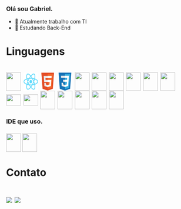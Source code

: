 ### Olá sou Gabriel.

- 🔭 Atualmente trabalho com TI 
- 🌱  Estudando Back-End 
<div style="display: inline_block">
    <h1> Linguagens <h1>
    <img align="center" height="50" width="40" src="https://cdn.jsdelivr.net/gh/devicons/devicon/icons/javascript/javascript-original.svg" />
    <img align="center" height="50" width="40" src="https://raw.githubusercontent.com/devicons/devicon/master/icons/react/react-original.svg">
    <img align="center" height="50" width="40" src="https://raw.githubusercontent.com/devicons/devicon/master/icons/html5/html5-original.svg">
    <img align="center" height="50" width="40" src="https://raw.githubusercontent.com/devicons/devicon/master/icons/css3/css3-original.svg">
    <img align="center" height="50" width="40" src="https://cdn.jsdelivr.net/gh/devicons/devicon/icons/angularjs/angularjs-original.svg" />
    <img align="center" height="50" width="40" src="https://cdn.jsdelivr.net/gh/devicons/devicon/icons/django/django-plain.svg" />
    <img align="center" height="50" width="40" src="https://cdn.jsdelivr.net/gh/devicons/devicon/icons/go/go-original-wordmark.svg" />
    <img align="center" height="50" width="40" src="https://cdn.jsdelivr.net/gh/devicons/devicon/icons/mysql/mysql-plain-wordmark.svg" />
    <img align="center" height="50" width="40" src="https://cdn.jsdelivr.net/gh/devicons/devicon/icons/nodejs/nodejs-original-wordmark.svg" />
    <img align="center" height="50" width="40" src="https://cdn.jsdelivr.net/gh/devicons/devicon/icons/postgresql/postgresql-plain-wordmark.svg" />
    <img align="center" height="30" width="40" src="https://cdn.jsdelivr.net/gh/devicons/devicon/icons/python/python-original.svg" />
    <img align="center" height="30" width="40" src="https://cdn.jsdelivr.net/gh/devicons/devicon/icons/vuejs/vuejs-plain-wordmark.svg" />
    <img align="center" height="50" width="40" src="https://cdn.jsdelivr.net/gh/devicons/devicon/icons/java/java-original-wordmark.svg" />  
    <img align="center" height="50" width="40" src="https://cdn.jsdelivr.net/gh/devicons/devicon/icons/typescript/typescript-original.svg" />
    <img align="center" height="50" width="40" src="https://cdn.jsdelivr.net/gh/devicons/devicon/icons/express/express-original-wordmark.svg" />
    <img align="center" height="50" width="40" src="https://cdn.jsdelivr.net/gh/devicons/devicon/icons/jest/jest-plain.svg" />
    <img align="center" height="50" width="40" src="https://cdn.jsdelivr.net/gh/devicons/devicon/icons/sqlite/sqlite-original-wordmark.svg" />
</div>
<div>
        <h3> IDE que uso. <h3>
        <img align="center" height="50" width="40" src="https://cdn.jsdelivr.net/gh/devicons/devicon/icons/vscode/vscode-original-wordmark.svg" />
        <img align="center" height="50" width="40" src="https://cdn.jsdelivr.net/gh/devicons/devicon/icons/intellij/intellij-plain.svg" />
</div>
<div>
    <h1> Contato <h1>
    <a href="https://www.linkedin.com/in/gabriel-demesio-2b0517222/" target="_blank"><img src="https://img.shields.io/badge/-LinkedIn-%230077B5?style=for-the-badge&logo=linkedin&logoColor=white" target="_blank"></a> 
     <a href = "mailto:gabrieldemesio01@gmail.com"><img src="https://img.shields.io/badge/-Gmail-%23333?style=for-the-badge&logo=gmail&logoColor=white" target="_blank"></a>
</div> 

